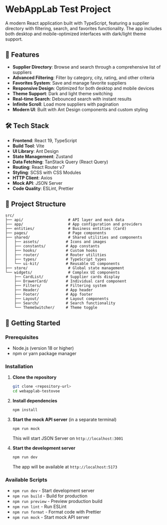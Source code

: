 # WebAppLab Test Project

A modern React application built with TypeScript, featuring a supplier directory with filtering, search, and favorites functionality. The app includes both desktop and mobile-optimized interfaces with dark/light theme support.

## 🚀 Features

- **Supplier Directory**: Browse and search through a comprehensive list of suppliers
- **Advanced Filtering**: Filter by category, city, rating, and other criteria
- **Favorites System**: Save and manage favorite suppliers
- **Responsive Design**: Optimized for both desktop and mobile devices
- **Theme Support**: Dark and light theme switching
- **Real-time Search**: Debounced search with instant results
- **Infinite Scroll**: Load more suppliers with pagination
- **Modern UI**: Built with Ant Design components and custom styling

## 🛠️ Tech Stack

- **Frontend**: React 19, TypeScript
- **Build Tool**: Vite
- **UI Library**: Ant Design
- **State Management**: Zustand
- **Data Fetching**: TanStack Query (React Query)
- **Routing**: React Router v7
- **Styling**: SCSS with CSS Modules
- **HTTP Client**: Axios
- **Mock API**: JSON Server
- **Code Quality**: ESLint, Prettier

## 📁 Project Structure

```
src/
├── api/                    # API layer and mock data
├── app/                    # App configuration and providers
├── entities/               # Business entities (Card)
├── pages/                  # Page components
├── shared/                 # Shared utilities and components
│   ├── assets/            # Icons and images
│   ├── constants/         # App constants
│   ├── hooks/             # Custom hooks
│   ├── router/            # Router utilities
│   ├── types/             # TypeScript types
│   └── ui-kit/            # Reusable UI components
├── store/                  # Global state management
└── widgets/                # Complex UI components
    ├── CardList/          # Supplier cards display
    ├── DrawerCard/        # Individual card component
    ├── Filters/           # Filtering system
    ├── Header/            # App header
    ├── Footer/            # App footer
    ├── Layout/            # Layout components
    ├── Search/            # Search functionality
    └── ThemeSwitcher/     # Theme toggle
```

## 🚀 Getting Started

### Prerequisites

- Node.js (version 18 or higher)
- npm or yarn package manager

### Installation

1. **Clone the repository**

   ```bash
   git clone <repository-url>
   cd webapplab-testovoe
   ```

2. **Install dependencies**

   ```bash
   npm install
   ```

3. **Start the mock API server** (in a separate terminal)

   ```bash
   npm run mock
   ```

   This will start JSON Server on `http://localhost:3001`

4. **Start the development server**
   ```bash
   npm run dev
   ```
   The app will be available at `http://localhost:5173`

### Available Scripts

- `npm run dev` - Start development server
- `npm run build` - Build for production
- `npm run preview` - Preview production build
- `npm run lint` - Run ESLint
- `npm run format` - Format code with Prettier
- `npm run mock` - Start mock API server
